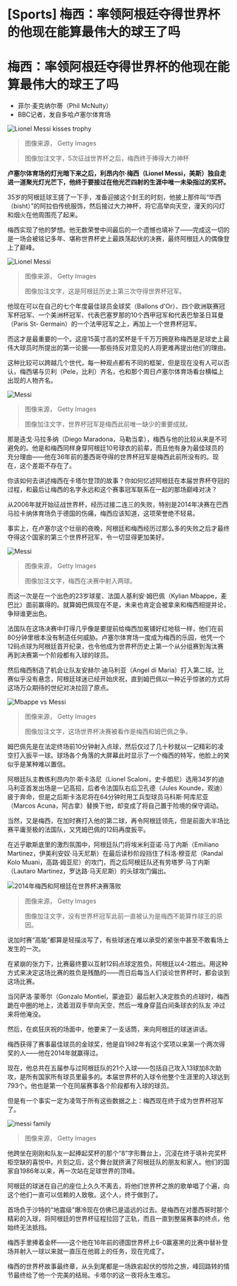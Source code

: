 # [Sports] 梅西：率领阿根廷夺得世界杯的他现在能算最伟大的球王了吗

#  梅西：率领阿根廷夺得世界杯的他现在能算最伟大的球王了吗

  * 菲尔·麦克纳尔蒂（Phil McNulty） 
  * BBC记者，发自多哈卢塞尔体育场 


![Lionel Messi kisses trophy](_128049020_gettyimages-1245709614.jpg)

> 图像来源，  Getty Images
>
> 图像加注文字，5次征战世界杯之后，梅西终于捧得大力神杯

**卢塞尔体育场的灯光暗下来之后，利昂内尔·梅西（Lionel Messi，美斯）独自走进一道聚光灯光芒下，他终于要接过在他光芒四射的生涯中唯一未染指过的奖杯。**

35岁的阿根廷球王搓了一下手，准备迎接这个封王的时刻，他披上那件叫“毕西 （bisht）”的阿拉伯传统服饰，然后接过大力神杯，将它高举向天空，漫天的闪灯和烟火在他周围亮了起来。

梅西实现了他的梦想。他无数荣誉中间最后的一个遗憾也填补了——完成这一切的是一场会被铭记多年、堪称世界杯史上最跌荡起伏的决赛，最终阿根廷人的偶像登上了巅峰。

![Lionel Messi](_128049021_gettyimages-1450111082.jpg)

> 图像来源，  Getty Images
>
> 图像加注文字，这是阿根廷历史上第三次夺得世界杯冠军。

他现在可以在自己的七个年度最佳球员金球奖（Ballons d'Or）、四个欧洲联赛冠军杯冠军、一个美洲杯冠军、代表巴塞罗那的10个西甲冠军和代表巴黎圣日耳曼（Paris St- Germain）的一个法甲冠军之上，再加上一个世界杯冠军。

而这才是最重要的一个。这座15英寸高的奖杯是千千万万拥趸称梅西是足球史上最伟大球员时所提出的第一论据——那些持反对意见的人将更难再提出他们的理由。

这种比较可以跨越几个世代，每一种观点都有不同的框架，但是现在没有人可以否认，梅西堪与贝利（Pele，比利）齐名，也和那个周日卢塞尔体育场看台横幅上出现的人物齐名。

![Messi](_128049024_whatsubject.jpg)

> 图像来源，  Getty Images
>
> 图像加注文字，世界杯冠军是梅西此前唯一缺少的重要成就。

那是迭戈·马拉多纳（Diego Maradona，马勒当拿），梅西与他的比较从来是不可避免的。他是和梅西同样身穿阿根廷10号球衣的前辈，而且他有身为最佳球员的充分理由——他在36年前的墨西哥夺得的世界杯冠军是梅西此前所没有的。现在，这个差距不存在了。

你该如何去讲述梅西在卡塔尔登顶的故事？你如何忆述阿根廷在本届世界杯夺冠的过程，和最后让梅西的名字永远和这个赛事冠军联系在一起的那场巅峰对决？

从2006年就开始征战世界杯，经历过接二连三的失败，特别是2014年决赛在巴西马拉卡纳体育场负于德国的伤痛，梅西应该知道，这项荣誉绝不轻易。

事实上，在卢塞尔这个壮丽的夜晚，阿根廷和梅西经历过那么多的失败之后才最终夺得这个国家的第三个世界杯冠军，令一切显得更加美好。

![Messi](_128049025_whatsubject.jpg)

> 图像来源，  Getty Images
>
> 图像加注文字，梅西在决赛中射入两球。

而这一次是在一个出色的23岁球星、法国人基利安·姆巴佩（Kylian Mbappe，麦巴比）面前赢得的。就算姆巴佩现在不是，未来也肯定会被拿来和梅西相提并论，争辩谁更出色。

法国队在这场决赛中打得几乎像是要提前给梅西加冕铺好红地毯一样，他们在前80分钟里根本没有制造任何威胁。卢塞尔体育场一度成为梅西的乐园，他凭一个12码点球为阿根廷首开纪录，也令他成为世界杯历史上第一个从分组赛到淘汰赛再到决赛第一个阶段都有入球的球员。

然后梅西制造了机会让队友安赫尔·迪马利亚（Angel di Maria）打入第二球。比赛似乎没有悬念，阿根廷球迷已经开始庆祝，直到姆巴佩以一种近乎惊骇的方式将这场万众期待的世纪对决拉回了原点。

![Mbappe vs Messi](_128049023_whatsubject.jpg)

> 图像来源，  Getty Images
>
> 图像加注文字，这场世界杯决赛被看作是梅西和姆巴佩之争。

姆巴佩先是在法定终场前10分钟射入点球，然后仅过了几十秒就以一记精彩的凌空打入扳平一球。球场各个角落的大屏幕此时显示了一个梅西的特写，他脸上的笑似乎是某种难以置信。

阿根廷队主教练利昂内尔·斯卡洛尼（Lionel Scaloni，史卡朗尼）选用34岁的迪马利亚首发出场是一记高招，后者令法国队右后卫孔德（Jules Kounde，观迪）疲于奔命，但是之后斯卡洛尼将在64分钟时用工兵型球员马科斯·阿库尼亚（Marcos Acuna，阿古拿）替换下他，却变成了将自己置于险境的保守调动。

当然，又是梅西，在加时赛打入他的第二球，再令阿根廷领先，但是前面大半场比赛平庸至极的法国队，又凭姆巴佩的12码再度扳平。

在近乎歇斯底里的激烈氛围中，阿根廷队门将埃米利亚诺·马丁内斯（Emiliano Martinez，伊美利安奴·马天尼斯）在最后读秒阶段挡住了科洛·穆亚尼（Randal Kolo Muani，高路·姆亚尼）的攻门，而之后阿根廷队还有劳塔罗·马丁内斯（Lautaro Martinez，罗达路·马天尼斯）的头球攻门偏出。

![2014年梅西和阿根廷在世界杯决赛落败](_128049028_whatsubject.jpg)

> 图像来源，  Getty Images
>
> 图像加注文字，没有世界杯冠军此前一直被认为是梅西不能算作球王的原因。

说加时赛“高能”都算是轻描淡写了，有些球迷在难以承受的紧张中甚至不敢看场上发生的一次。

在紧崩的张力下，比赛最终要以互射12码点球定胜负，阿根廷以4-2胜出。用这种方式来决定这场比赛的胜负是残酷的——而日后每当人们谈论世界杯时，都会谈到这场比赛。

当冈萨洛·蒙蒂尔（Gonzalo Montiel，蒙迪亚）最后射入决定胜负的点球时，梅西跪在中圈的地上，流着泪双手举向天空，然后一堆身穿蓝白间条球衣的队友 冲过来将他淹没。

然后，在疯狂庆祝的场面中，他要来了一支话筒，来向阿根廷的球迷讲话。

梅西获得了赛事最佳球员的金球奖，他是自1982年有这个奖项以来第一个两次得奖的人——他在2014年就赢得过。

现在，他总共在五届参与过阿根廷队的21个入球——包括自己攻入13球加8次助攻，是所有国家所有球员里最多的。本届世界杯的入球令他整个生涯里的入球达到793个。他也是第一个在同届赛事各个阶段都有入球的球员。

但是有一个事实一定为凌驾于所有这些数据之上：梅西现在终于成为世界杯冠军了。

![messi family](_128049026_whatsubject.jpg)

> 图像来源，  Getty Images

他跨坐在刚刚和队友一起捧起奖杯的那个“8”字形舞台上，沉浸在终于填补完奖杯柜空缺的喜悦中。片刻之后，这个舞台就挤满了阿根廷队的朋友和家人。他们的国家自1986年以来，再一次站在足球世界的顶峰。

阿根廷的球迷在自己的座位上久久不离去，将他们世界杯之旅的歌单唱了个遍，向这个他们一直可以信赖的人致敬。这个人，终于做到了。

首场负于沙特的“地震级”爆冷现在仿佛已是遥远的过去。是梅西在对墨西哥时那个精彩的入球，将阿根廷的世界杯征程拉回了正轨，而且一直到整届赛事的终点，他始终无法抵挡。

梅西手里捧着金杯——这个他在16年前的德国世界杯上6-0赢塞黑的比赛中替补登场并射入一球以来就一直压在他肩上的任务，现在完成了。

梅西的世界杯故事最终章，从头到尾都是一场跌宕起伏的惊险之旅，峰回路转的情节最终给了他一个完美的结局。卡塔尔的这一夜将永生难忘。


